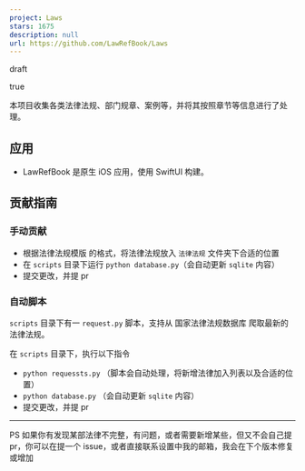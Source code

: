 ```yaml
---
project: Laws
stars: 1675
description: null
url: https://github.com/LawRefBook/Laws
---
```


draft

true

本项目收集各类法律法规、部门规章、案例等，并将其按照章节等信息进行了处理。

应用
--

-   LawRefBook 是原生 iOS 应用，使用 SwiftUI 构建。

贡献指南
----

### 手动贡献

-   根据法律法规模版 的格式，将法律法规放入 `法律法规` 文件夹下合适的位置
-   在 `scripts` 目录下运行 `python database.py`（会自动更新 `sqlite` 内容）
-   提交更改，并提 pr

### 自动脚本

`scripts` 目录下有一 `request.py` 脚本，支持从 国家法律法规数据库 爬取最新的法律法规。

在 `scripts` 目录下，执行以下指令

-   `python requessts.py` （脚本会自动处理，将新增法律加入列表以及合适的位置）
-   `python database.py` （会自动更新 `sqlite` 内容）
-   提交更改，并提 pr

* * *

PS 如果你有发现某部法律不完整，有问题，或者需要新增某些，但又不会自己提 pr，你可以在提一个 issue，或者直接联系设置中我的邮箱，我会在下个版本修复或增加
